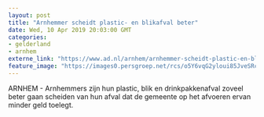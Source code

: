 ```yaml
---
layout: post
title: "Arnhemmer scheidt plastic- en blikafval beter"
date: Wed, 10 Apr 2019 20:03:00 GMT
categories: 
- gelderland 
- arnhem 
externe_link: "https://www.ad.nl/arnhem/arnhemmer-scheidt-plastic-en-blikafval-beter~a3b5f062/"
feature_image: "https://images0.persgroep.net/rcs/o5Y6vqG2yloui85JveSRcvQhY14/diocontent/143701561/_fitwidth/400/?appId=21791a8992982cd8da851550a453bd7f&quality=0.7"
---
```


ARNHEM - Arnhemmers zijn hun plastic, blik en drinkpakkenafval zoveel beter gaan scheiden van hun afval dat de gemeente op het afvoeren ervan minder geld toelegt.
